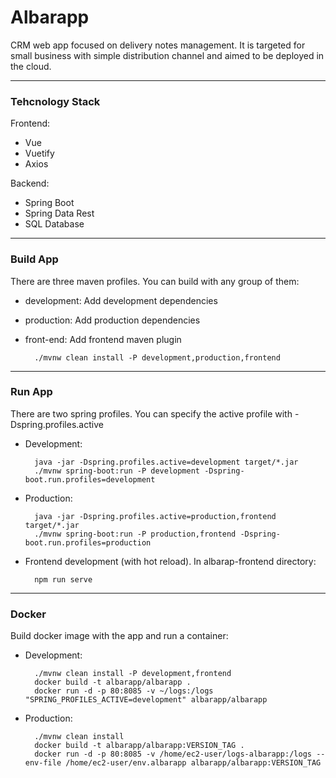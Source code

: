 # Albarapp #

CRM web app focused on delivery notes management. It is targeted for small business with simple distribution channel and aimed to be deployed in the cloud.

---
### Tehcnology Stack ###  
Frontend:
* Vue
* Vuetify
* Axios   

Backend: 
* Spring Boot 
* Spring Data Rest
* SQL Database

---
### Build App ###  
There are three maven profiles. You can build with any group of them:
- development: Add development dependencies
- production: Add production dependencies
- front-end: Add frontend maven plugin

        ./mvnw clean install -P development,production,frontend
---
### Run App ###  
There are two spring profiles. You can specify the active profile with -Dspring.profiles.active
- Development:

        java -jar -Dspring.profiles.active=development target/*.jar
        ./mvnw spring-boot:run -P development -Dspring-boot.run.profiles=development

- Production:

        java -jar -Dspring.profiles.active=production,frontend target/*.jar
        ./mvnw spring-boot:run -P production,frontend -Dspring-boot.run.profiles=production

- Frontend development (with hot reload). In albarap-frontend directory:

        npm run serve

---
### Docker ###  
Build docker image with the app and run a container:
- Development:

        ./mvnw clean install -P development,frontend
        docker build -t albarapp/albarapp .
        docker run -d -p 80:8085 -v ~/logs:/logs "SPRING_PROFILES_ACTIVE=development" albarapp/albarapp

- Production:
        
        ./mvnw clean install
        docker build -t albarapp/albarapp:VERSION_TAG .
        docker run -d -p 80:8085 -v /home/ec2-user/logs-albarapp:/logs --env-file /home/ec2-user/env.albarapp albarapp/albarapp:VERSION_TAG
